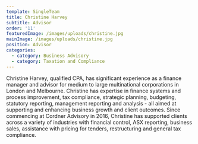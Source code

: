 ```yaml
---
template: SingleTeam
title: Christine Harvey
subtitle: Advisor
order: '11'
featuredImage: /images/uploads/christine.jpg
mainImage: /images/uploads/christine.jpg
position: Advisor
categories:
  - category: Business Advisory
  - category: Taxation and Compliance
---
```

Christine Harvey, qualified CPA, has significant experience as a finance manager and advisor for medium to large multinational corporations in London and Melbourne. Christine has expertise in finance systems and process improvement, tax compliance, strategic planning, budgeting, statutory reporting, management reporting and analysis - all aimed at supporting and enhancing business growth and client outcomes. Since commencing at Cordner Advisory in 2016, Christine has supported clients across a variety of industries with financial control, ASX reporting, business sales, assistance with pricing for tenders, restructuring and general tax compliance.
